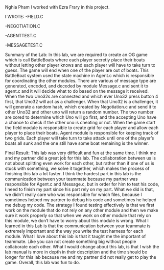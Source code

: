 Nghia Pham
I worked with Ezra Frary in this project.

I WROTE:
-FIELD.C

-NEGOTIATION.C

-AGENTTEST.C

-MESSAGETEST.C


Summary of the Lab:
In this lab, we are required to create an OG game which is call BattleBoats where
each player secretly place their boats without letting other player knows and each player
will have to take turn to guess. The game will end when one of the player are out of
boats. This BattleBoat system used the state machine in Agent.c which is responsible for
coordinating the other modules. There are various of message type are generated,
encoded, and decoded by module Message.c and sent it to agent.c and it will decide what
to do based on the message it received. When the two Uno32s are connected and which
ever Uno32 press button 4 first, that Uno32 will act as a challenger. When that Uno32 is a
challenger, it will generate a random hash, which created by Negotiation.c and send it to
other Uno32 and other uno will return a random number. The two number are xored to
determine which Uno will go first, and the accepting Uno have a chance to check if the
other uno is cheating or not. When the game start the field module is responsible to
create grid for each player and allow each player to place their boats. Agent module is
responsible for keeping track of two grids. Each player will take turn to take attack until
one of the player’s boats all sunk and the one still have some boat remaining is the
winner.

Final Result:
This lab was very difficult and fun at the same time. I think me and my partner did
a great job for this lab. The collaboration between us is not about splitting even work for
each other, but rather than if one of us is stuck with something, we solve it together,
which makes the process of finishing this lab a lot faster. I think the hardest part in this
lab is the communication between your teammate because my partner was responsible for
Agent.c and Message.c, but in order for him to test his code, I need to finish my part
since his part rely on my part. What we did is that, we didn't really care who was
responsible for which files, because I sometimes helped my partner to debug his code and
sometimes he helped me debug my code. The strategy I found testing effectively is that
we first work on the module that do not rely on any other module and then we make sure
it work properly so that when we work on other module that rely on this module, we
don’t have to worry about this module is wrong. What I learned in this Lab is that the
communication between your teammate is extremely important and the way you write the
test harness for each module. What I love about this lab is that it taught me the important
of teammate. Like you can not create something big without people collaborate each
other. What I would change about this lab, is that I wish the lab manual is more in depth
in their description and the time should be longer for this lab because me and my partner
did not really get to play the game. Overall, this lab was fun to do.
